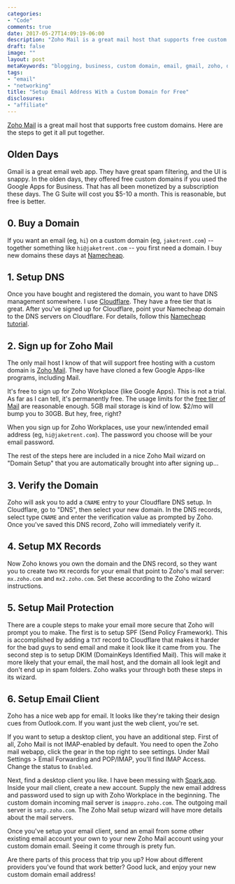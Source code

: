 ```yaml
---
categories:
- "Code"
comments: true
date: 2017-05-27T14:09:19-06:00
description: "Zoho Mail is a great mail host that supports free custom domains.  Here are the steps to setup."
draft: false
image: ""
layout: post
metaKeywords: "blogging, business, custom domain, email, gmail, zoho, dns, free"
tags:
- "email"
- "networking"
title: "Setup Email Address With a Custom Domain for Free"
disclosures: 
- "affiliate" 
---
```


[Zoho Mail](https://www.zoho.com/mail/) is a great mail host that supports free custom domains.  Here are the steps to get it all put together.

<!--more-->

## Olden Days

Gmail is a great email web app. They have great spam filtering, and the UI is snappy.  In the olden days, they offered free custom domains if you used the Google Apps for Business.  That has all been monetized by a subscription these days.  The G Suite will cost you $5-10 a month.  This is reasonable, but free is better.

## 0. Buy a Domain

If you want an email (eg, `hi`) on a custom domain (eg, `jaketrent.com`) -- together something like `hi@jaketrent.com` -- you first need a domain.  I buy new domains these days at [Namecheap](https://affiliate.namecheap.com/?affId=116695).

## 1. Setup DNS

Once you have bought and registered the domain, you want to have DNS management somewhere.  I use [Cloudflare](https://www.cloudflare.com/).  They have a free tier that is great.  After you've signed up for Cloudflare, point your Namecheap domain to the DNS servers on Cloudflare.  For details, follow this [Namecheap tutorial](https://www.namecheap.com/support/knowledgebase/article.aspx/9607/2210/how-to-set-up-dns-records-for-your-domain-in-cloudflare-account).

## 2. Sign up for Zoho Mail

The only mail host I know of that will support free hosting with a custom domain is [Zoho Mail](https://www.zoho.com/mail/).  They have have cloned a few Google Apps-like programs, including Mail.  

It's free to sign up for Zoho Workplace (like Google Apps).  This is not a trial.  As far as I can tell, it's permanently free.  The usage limits for the [free tier of Mail](https://www.zoho.com/workplace/pricing.html) are reasonable enough.  5GB mail storage is kind of low.  $2/mo will bump you to 30GB.  But hey, free, right?

When you sign up for Zoho Workplaces, use your new/intended email address (eg, `hi@jaketrent.com`).  The password you choose will be your email password.

The rest of the steps here are included in a nice Zoho Mail wizard on "Domain Setup" that you are automatically brought into after signing up...

## 3. Verify the Domain

Zoho will ask you to add a `CNAME` entry to your Cloudflare DNS setup.  In Cloudflare, go to "DNS", then select your new domain.  In the DNS records, select type `CNAME` and enter the verification value as prompted by Zoho.  Once you've saved this DNS record, Zoho will immediately verify it.

## 4. Setup MX Records

Now Zoho knows you own the domain and the DNS record, so they want you to create two `MX` records for your email that point to Zoho's mail server: `mx.zoho.com` and `mx2.zoho.com`.  Set these according to the Zoho wizard instructions.

## 5. Setup Mail Protection

There are a couple steps to make your email more secure that Zoho will prompt you to make.  The first is to setup SPF (Send Policy Framework).  This is accomplished by adding a `TXT` record to Cloudflare that makes it harder for the bad guys to send email and make it look like it came from you.  The second step is to setup DKIM (DomainKeys Identified Mail).  This will make it more likely that your email, the mail host, and the domain all look legit and don't end up in spam folders.  Zoho walks your through both these steps in its wizard.

## 6. Setup Email Client

Zoho has a nice web app for email.  It looks like they're taking their design cues from Outlook.com.  If you want just the web client, you're set.

If you want to setup a desktop client, you have an additional step.  First of all, Zoho Mail is not IMAP-enabled by default.  You need to open the Zoho mail webapp, click the gear in the top right to see settings.  Under Mail Settings > Email Forwarding and POP/IMAP, you'll find IMAP Access.  Change the status to `Enabled`.

Next, find a desktop client you like.  I have been messing with [Spark.app](https://sparkmailapp.com/). Inside your mail client, create a new account.  Supply the new email address and password used to sign up with Zoho Workplace in the beginning.  The custom domain incoming mail server is `imappro.zoho.com`.  The outgoing mail server is `smtp.zoho.com`.  The Zoho Mail setup wizard will have more details about the mail servers.  

Once you've setup your email client, send an email from some other existing email account your own to your new Zoho Mail account using your custom domain email.  Seeing it come through is prety fun.

Are there parts of this process that trip you up?  How about different providers you've found that work better?  Good luck, and enjoy your new custom domain email address!
